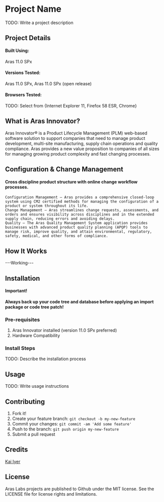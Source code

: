 # Project Name

TODO: Write a project description

## Project Details

#### Built Using:
Aras 11.0 SPx

#### Versions Tested:
Aras 11.0 SPx, Aras 11.0 SPx (open release)

#### Browsers Tested:
TODO: Select from {Internet Explorer 11, Firefox 58 ESR, Chrome}

## What is Aras Innovator?

Aras Innovator® is a Product Lifecycle Management (PLM) web-based software solution to support companies that need to manage product development, multi-site manufacturing, supply chain operations and quality compliance. Aras provides a new value proposition to companies of all sizes for managing growing product complexity and fast changing processes.

## Configuration & Change Management

#### Cross discipline product structure with online change workflow processes.

    Configuration Management — Aras provides a comprehensive closed-loop system using CM2 certified methods for managing the configuration of a product or system throughout its life.
    Change Management — Aras streamlines change requests, assessments, and orders and ensures visibility across disciplines and in the extended supply chain, reducing errors and avoiding delays.
    Quality — The Aras Quality Management System application provides businesses with advanced product quality planning (APQP) tools to manage risk, improve quality, and attain environmental, regulatory, safety, medical, and other forms of compliance.


## How It Works
---Working---

## Installation

#### Important!
**Always back up your code tree and database before applying an import package or code tree patch!**

### Pre-requisites

1. Aras Innovator installed (version 11.0 SPx preferred)
2. Hardware Compatibility

### Install Steps

TODO: Describe the installation process

## Usage

TODO: Write usage instructions

## Contributing

1. Fork it!
2. Create your feature branch: `git checkout -b my-new-feature`
3. Commit your changes: `git commit -am 'Add some feature'`
4. Push to the branch: `git push origin my-new-feature`
5. Submit a pull request

## Credits

[Kai Iyer](https://github.com/kaiiyer)

## License

Aras Labs projects are published to Github under the MIT license. See the LICENSE file for license rights and limitations.
